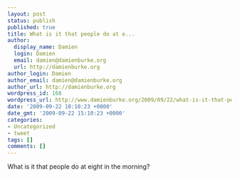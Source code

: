 ```yaml
---
layout: post
status: publish
published: true
title: What is it that people do at e...
author:
  display_name: Damien
  login: Damien
  email: damien@damienburke.org
  url: http://damienburke.org
author_login: Damien
author_email: damien@damienburke.org
author_url: http://damienburke.org
wordpress_id: 168
wordpress_url: http://www.damienburke.org/2009/09/22/what-is-it-that-people-do-at-e/
date: '2009-09-22 10:10:23 +0000'
date_gmt: '2009-09-22 15:10:23 +0000'
categories:
- Uncategorized
- tweet
tags: []
comments: []
---
```

<p>What is it that people do at eight in the morning?</p>
